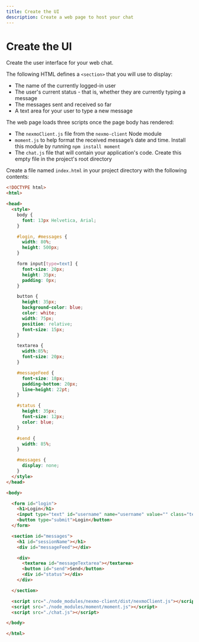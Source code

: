 ```yaml
---
title: Create the UI
description: Create a web page to host your chat
---
```


# Create the UI

Create the user interface for your web chat.

The following HTML defines a `<section>` that you will use to display:

* The name of the currently logged-in user
* The user's current status - that is, whether they are currently typing a message
* The messages sent and received so far
* A text area for your user to type a new message

The web page loads three scripts once the page body has rendered:

* The `nexmoClient.js` file from the `nexmo-client` Node module
* `moment.js` to help format the received message’s date and time. Install this module by running `npm install moment`
* The `chat.js` file that will contain your application's code. Create this empty file in the project's root directory

Create a file named `index.html` in your project directory with the following contents:

```html
<!DOCTYPE html>
<html>

<head>
  <style>
    body {
      font: 13px Helvetica, Arial;
    }

    #login, #messages {
      width: 80%;
      height: 500px;
    }

    form input[type=text] {
      font-size: 20px;
      height: 35px;
      padding: 0px;
    }

    button {
      height: 35px;
      background-color: blue;
      color: white;
      width: 75px;
      position: relative;
      font-size: 15px;
    }

    textarea {
      width:85%;
      font-size: 20px;
    }

    #messageFeed {
      font-size: 18px;
      padding-bottom: 20px;
      line-height: 22pt;
    }

    #status {
      height: 35px;
      font-size: 12px;
      color: blue;
    }

    #send {
      width: 85%;
    }

    #messages {
      display: none;
    }
  </style>
</head>

<body>

  <form id="login">
    <h1>Login</h1>
    <input type="text" id="username" name="username" value="" class="textbox">
    <button type="submit">Login</button>
  </form>

  <section id="messages">
    <h1 id="sessionName"></h1>
    <div id="messageFeed"></div>

    <div>
      <textarea id="messageTextarea"></textarea>
      <button id="send">Send</button>
      <div id="status"></div>
    </div>

  </section>

  <script src="./node_modules/nexmo-client/dist/nexmoClient.js"></script>
  <script src="./node_modules/moment/moment.js"></script>
  <script src="./chat.js"></script>

</body>

</html>
```
